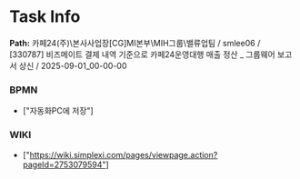 # Task Info

**Path:** 카페24(주)\본사사업장\[CG]MI본부\MIH그룹\밸류업팀 / smlee06 / [330787] 비즈메이트 결제 내역 기준으로 카페24운영대행 매출 정산 _ 그룹웨어 보고서 상신 / 2025-09-01_00-00-00

### BPMN
- ["자동화PC에 저장"]

### WIKI
- ["https://wiki.simplexi.com/pages/viewpage.action?pageId=2753079594"]

